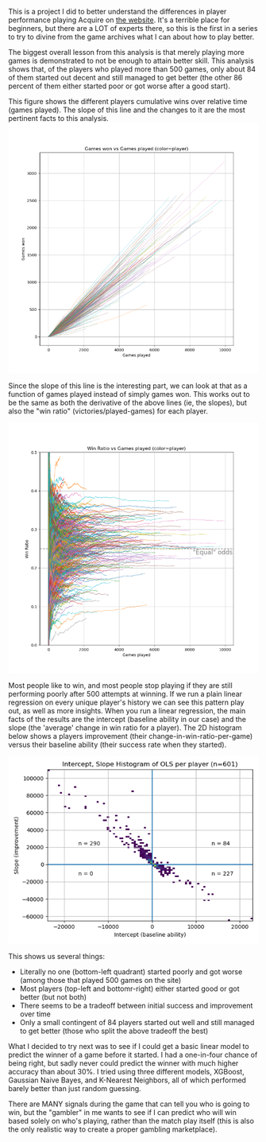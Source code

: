 This is a project I did to better understand the differences in player performance playing Acquire on [the website](https://github.com/tlstyer/acquire). It's a terrible place for beginners, but there are a LOT of experts there, so this is the first in a series to try to divine from the game archives what I can about how to play better.

The biggest overall lesson from this analysis is that merely playing more games is demonstrated to not be enough to attain better skill. This analysis shows that, of the players who played more than 500 games, only about 84 of them started out decent and still managed to get better (the other 86 percent of them either started poor or got worse after a good start).

This figure shows the different players cumulative wins over relative time (games played). The slope of this line and the changes to it are the most pertinent facts to this analysis.
![games won vs games played](./figures/won_vs_played.png "Games won vs Games played")

Since the slope of this line is the interesting part, we can look at that as a function of games played instead of simply games won. This works out to be the same as both the derivative of the above lines (ie, the slopes), but also the "win ratio" (victories/played-games) for each player.

![win ratio vs games played](./figures/ratio_vs_played.png "Win Ration vs Games Played") 

Most people like to win, and most people stop playing if they are still performing poorly after 500 attempts at winning. If we run a plain linear regression on every unique player's history we can see this pattern play out, as well as more insights. When you run a linear regression, the main facts of the results are the intercept (baseline ability in our case) and the slope (the 'average' change in win ratio for a player). The 2D histogram below shows a players improvement (their change-in-win-ratio-per-game) versus their baseline ability (their success rate when they started).

![improvement vs baseline](./figures/2D_regression_hist.png "Player improvement versus success baseline")

This shows us several things:
 - Literally no one (bottom-left quadrant) started poorly and got worse (among those that played 500 games on the site)
 - Most players (top-left and bottomr-right) either started good or got better (but not both)
 - There seems to be a tradeoff between initial success and improvement over time
 - Only a small contingent of 84 players started out well and still managed to get better (those who split the above tradeoff the best)

What I decided to try next was to see if I could get a basic linear model to predict the winner of a game before it started. I had a one-in-four chance of being right, but sadly never could predict the winner with much higher accuracy than about 30%. I tried using three different models, XGBoost, Gaussian Naive Bayes, and K-Nearest Neighbors, all of which performed barely better than just random guessing.

There are MANY signals during the game that can tell you who is going to win, but the "gambler" in me wants to see if I can predict who will win based solely on who's playing, rather than the match play itself (this is also the only realistic way to create a proper gambling marketplace).

